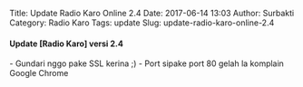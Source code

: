 Title: Update Radio Karo Online 2.4
Date: 2017-06-14 13:03
Author: Surbakti
Category: Radio Karo
Tags: update
Slug: update-radio-karo-online-2.4

<h4>Update [Radio Karo] versi 2.4</h4>
- Gundari nggo pake SSL kerina ;)
- Port sipake port 80 gelah la komplain Google Chrome

[Radio Karo]:http://karo.or.id/radio
